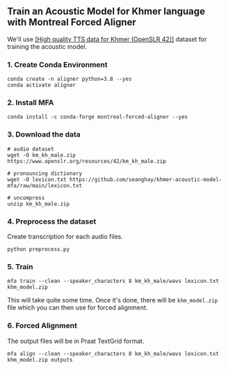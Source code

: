 ## Train an Acoustic Model for Khmer language with Montreal Forced Aligner

We'll use [[High quality TTS data for Khmer (OpenSLR 42)]](https://www.openslr.org/42/) dataset for training the acoustic model.

### 1. Create Conda Environment

```shell
conda create -n aligner python=3.8 --yes
conda activate aligner
```

### 2. Install MFA

```shell
conda install -c conda-forge montreal-forced-aligner --yes
```

### 3. Download the data

```shell
# audio dataset
wget -O km_kh_male.zip https://www.openslr.org/resources/42/km_kh_male.zip

# pronouncing dictionary
wget -O lexicon.txt https://github.com/seanghay/khmer-acoustic-model-mfa/raw/main/lexicon.txt

# uncompress
unzip km_kh_male.zip
```

### 4. Preprocess the dataset

Create transcription for each audio files.

```shell
python preprocess.py
```

### 5. Train

```shell
mfa train --clean --speaker_characters 8 km_kh_male/wavs lexicon.txt khm_model.zip 
```

This will take quite some time. Once it's done, there will be `khm_model.zip` file which you can then use for forced alignment.


### 6. Forced Alignment

The output files will be in Praat TextGrid format.

```shell
mfa align --clean --speaker_characters 8 km_kh_male/wavs lexicon.txt khm_model.zip outputs
```